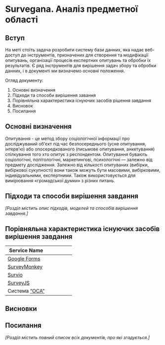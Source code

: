 # Survegana. Аналіз предметної області

## Вступ

На меті стоїть задача розробити систему бази данних, яка надає веб-доступ до інструментів, призначених для створення та модифікації опитувань, організації процесів експертних опитувань та обробки їх результатів. Є ряд інструментів для вирішення задач збору та обробки данних, і в документі ми визначемо основні положення.

Огляд документу:

1. Основні визначення
2. Підходи та способи вирішення завання
3. Порівняльна характеристика існуючих засобів рішення завдання
4. Висновок
5. Посилання

## Основні визначення

Опитування - це метод збору соціологічної інформації про досліджуваний об'єкт під час безпосереднього (усне опитування, інтерв'ю) або опосередкованого (письмове опитування, анкетування) спілкування того хто опитує з респондентом. Опитування бувають соціологічні, політологічні, маркетингові, психологічні — залежно від предмету дослідження. Залежно від кількості опитуваних (вибірки, вибіркової сукупності) вони також можуть бути масовими, вибірковими, індивідуальними, експертними. Також використовується для вимірювання «громадської думки» з різних питань.


## Підходи та способи вирішення завдання

*[Розділ містить опис підходів, моделей та способів вирішення завдання.]*

## Порівняльна характеристика існуючих засобів вирішення завдання

|Service Name||||||
|---|---|---|---|---|---|
|[Google Forms](https://www.google.com/intl/ru_ua/forms/about/)||||||
|[SurveyMonkey](https://ru.surveymonkey.com/)||||||
|[Survio](https://www.survio.com/ru/)||||||
|[SurveyJS](https://surveyjs.io/)||||||
|Система [“ОСА”](https://oca.com.ua/)||||||

## Висновки



## Посилання

*[Розділ містить повний список всіх документів, про які згадується.]*
